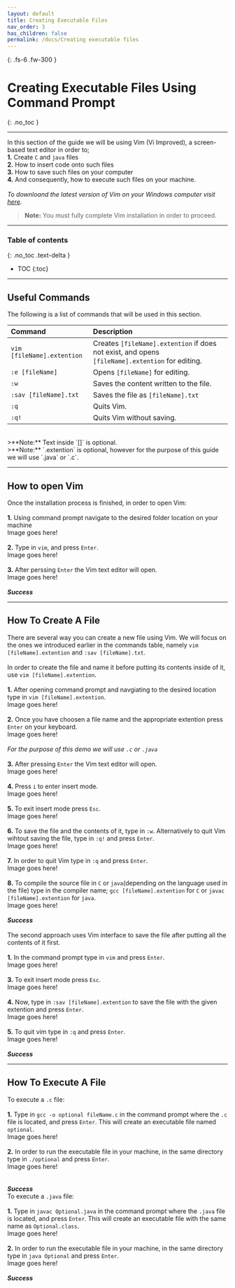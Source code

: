 ```yaml
---
layout: default
title: Creating Executable Files
nav_order: 3
has_children: false
permalink: /docs/Creating executable files
---
```


{: .fs-6 .fw-300 }

# Creating Executable Files Using Command Prompt
{: .no_toc }

---

In this section of the guide we will be using Vim (Vi Improved), a screen-based text editor in order to;
<br/>
**1.** Create `C` and `java` files
<br/>
**2.** How to insert code onto such files
<br/>
**3.** How to save such files on your computer
<br/>
**4.** And consequently, how to execute such files on your machine.
<br/>
<br/>
*To downloand the latest version of Vim on your Windows computer visit [here](https://www.vim.org/download.php).*
>**Note:** You must fully complete Vim installation in order to proceed.

---

### Table of contents
{: .no_toc .text-delta }
* TOC
{:toc}

---

## Useful Commands

The following is a list of commands that will be used in this section.
<br/>

| Command                           | Description                                                                                             |
| :--------                         | :------------------------------------------------------------------------------------------------------ |
| `vim [fileName].extention`        | Creates `[fileName].extention` if does not exist, and opens `[fileName].extention` for editing.         |
| `:e [fileName]`                   | Opens `[fileName]` for editing.                                                                         |
| `:w`                              | Saves the content written to the file.                                                                  |
| `:sav [fileName].txt`             | Saves the file as `[fileName].txt`                                                                      |
| `:q`                              | Quits Vim.                                                                                              |
| `:q!`                             | Quits Vim without saving.                                                                               |

<br/>
>**Note:** Text inside `[]` is optional.
<br/>
>**Note:** `.extention` is optional, however for the purpose of this guide we will use `.java` or `.c`.

---

## How to open Vim

Once the installation process is finished, in order to open Vim:
<br/>
<br/>
**1.** Using command prompt navigate to the desired folder location on your machine
<br/>
Image goes here!
<br/>
<br/>
**2.** Type in `vim`, and press `Enter`.
<br/>
Image goes here!
<br/>
<br/>
**3.** After perssing `Enter` the Vim text editor will open.
<br/>
Image goes here!
<br/>
<br/>
***Success***

---
## How To Create A File

There are several way you can create a new file using Vim. We will focus on the ones we introduced earlier in the commands table, namely `vim [fileName].extention` and `:sav [fileName].txt`.
<br/>
<br/>
In order to create the file and name it before putting its contents inside of it, use `vim [fileName].extention`.
<br/>
<br/>
**1.** After opening command prompt and navgiating to the desired location type in `vim [fileName].extention`.
<br/>
Image goes here!
<br/>
<br/>
**2.** Once you have choosen a file name and the appropriate extention press `Enter` on your keyboard.
<br/>
Image goes here!
<br/>
<br/>
*For the purpose of this demo we will use `.c` or `.java`*
<br/>
<br/>
**3.** After pressing `Enter` the Vim text editor will open.
<br/>
Image goes here!
<br/>
<br/>
**4.** Press `i` to enter insert mode.
<br/>
Image goes here!
<br/>
<br/>
**5.** To exit insert mode press `Esc`.
<br/>
Image goes here!
<br/>
<br/>
**6.** To save the file and the contents of it, type in `:w`. Alternatively to quit Vim wihtout saving the file, type in `:q!` and press `Enter`.
<br/>
Image goes here!
<br/>
<br/>
**7.** In order to quit Vim type in `:q` and press `Enter`.
<br/>
Image goes here!
<br/>
<br/>
**8.** To compile the source file in `C` or `java`(depending on the language used in the file) type in the compiler name; `gcc [fileName].extention` for `C` or `javac [fileName].extention` for `java`.
<br/>
Image goes here!
<br/>
<br/>
***Success***
<br/>
<br/>
The second approach uses Vim interface to save the file after putting all the contents of it first.
<br/>
<br/>
**1.** In the command prompt type in `vim` and press `Enter`.
<br/>
Image goes here!
<br/>
<br/>
**3.** To exit insert mode press `Esc`.
<br/>
Image goes here!
<br/>
<br/>
**4.** Now, type in `:sav [fileName].extention` to save the file with the given extention and press `Enter`.
<br/>
Image goes here!
<br/>
<br/>
**5.** To quit vim type in `:q` and press `Enter`.
<br/>
Image goes here!
<br/>
<br/>
***Success***
<br/>

---

## How To Execute A File

To execute a `.c` file:
<br/>
<br/>
**1.** Type in `gcc -o optional fileName.c` in the command prompt where the `.c` file is located, and press `Enter`. This will create an executable file named `optional`.
<br/>
Image goes here!
<br/>
<br/>
**2.** In order to run the executable file in your machine, in the same directory type in `./optional` and press `Enter`.
<br/>
Image goes here!
<br/>
<br/>
<br/>
***Success***
<br/>
To execute a `.java` file:
<br/>
<br/>
**1.** Type in `javac Optional.java` in the command prompt where the `.java` file is located, and press `Enter`. This will create an executable file with the same name as `Optional.class`.
<br/>
Image goes here!
<br/>
<br/>
**2.** In order to run the executable file in your machine, in the same directory type in `java Optional` and press `Enter`.
<br/>
Image goes here!
<br/>
<br/>
***Success***
